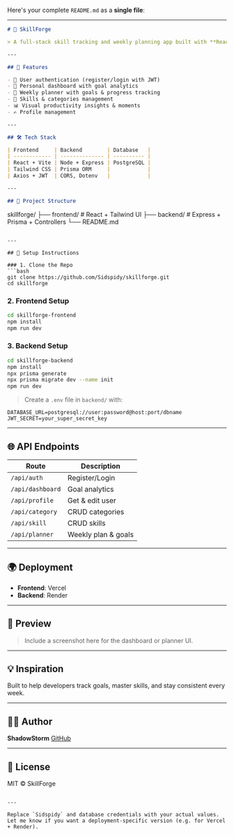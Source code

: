 Here's your complete `README.md` as a **single file**:

---

```markdown
# 🧠 SkillForge

> A full-stack skill tracking and weekly planning app built with **React + Tailwind CSS** on the frontend and **Node.js + Express + Prisma** on the backend.

---

## 🚀 Features

- 🔐 User authentication (register/login with JWT)
- 🧭 Personal dashboard with goal analytics
- 📆 Weekly planner with goals & progress tracking
- 🧠 Skills & categories management
- 📊 Visual productivity insights & moments
- ✍️ Profile management

---

## 🛠️ Tech Stack

| Frontend     | Backend        | Database   |
| ------------ | -------------- | ---------- |
| React + Vite | Node + Express | PostgreSQL |
| Tailwind CSS | Prisma ORM     |            |
| Axios + JWT  | CORS, Dotenv   |            |

---

## 📂 Project Structure
```

skillforge/
├── frontend/ # React + Tailwind UI
├── backend/ # Express + Prisma + Controllers
└── README.md

````

---

## 🔧 Setup Instructions

### 1. Clone the Repo
```bash
git clone https://github.com/Sidspidy/skillforge.git
cd skillforge
````

### 2. Frontend Setup

```bash
cd skillforge-frontend
npm install
npm run dev
```

### 3. Backend Setup

```bash
cd skillforge-backend
npm install
npx prisma generate
npx prisma migrate dev --name init
npm run dev
```

> Create a `.env` file in `backend/` with:

```
DATABASE_URL=postgresql://user:password@host:port/dbname
JWT_SECRET=your_super_secret_key
```

---

## 🌐 API Endpoints

| Route            | Description         |
| ---------------- | ------------------- |
| `/api/auth`      | Register/Login      |
| `/api/dashboard` | Goal analytics      |
| `/api/profile`   | Get & edit user     |
| `/api/category`  | CRUD categories     |
| `/api/skill`     | CRUD skills         |
| `/api/planner`   | Weekly plan & goals |

---

## 🌍 Deployment

- **Frontend**: Vercel
- **Backend**: Render

---

## 📸 Preview

> Include a screenshot here for the dashboard or planner UI.

---

## 💡 Inspiration

Built to help developers track goals, master skills, and stay consistent every week.

---

## 🧑‍💻 Author

**ShadowStorm**
[GitHub](https://github.com/Sidspidy)

---

## 🏁 License

MIT © SkillForge

```

---

Replace `Sidspidy` and database credentials with your actual values. Let me know if you want a deployment-specific version (e.g. for Vercel + Render).
```
